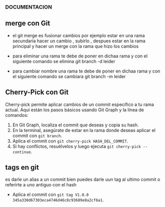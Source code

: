 ### DOCUMENTACION

## merge con Git

- el git merge es fusionar cambios por ejemplo estar en una rama secundaria hacer un cambio , subirlo , despues estar en la rama principal y hacer un merge con la rama que hizo los cambios

- para eliminar una rama te debe de poner en dichaa rama y con el siguiente comando se elimina   git branch -d leider

- para cambiar nombre una rama te debe de poner en dichaa rama y con el siguiente comando se cambiara   git branch -m leider

## Cherry-Pick con Git

Cherry-pick permite aplicar cambios de un commit específico a tu rama actual. Aquí están los pasos básicos usando Git Graph y la línea de comandos:

1. En Git Graph, localiza el commit que deseas y copia su hash.
2. En la terminal, asegúrate de estar en la rama donde deseas aplicar el commit con `git branch`.
3. Aplica el commit con `git cherry-pick HASH_DEL_COMMIT`.
4. Si hay conflictos, resuélvelos y luego ejecuta `git cherry-pick --continue`.

## tags en git

es darle un alias a un commit bien puedes darle uun tag al ultimo commit o referirte a uno antiguo con el hash 

- Aplica el commit con `git tag V1.0.0 345a330d67303eca4746d46c8c93689e8a2cf6a1`.